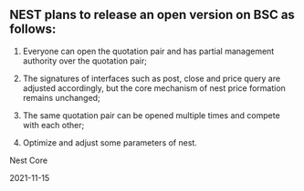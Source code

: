 ## NEST plans to release an open version on BSC as follows:

1. Everyone can open the quotation pair and has partial management authority over the quotation pair;

2. The signatures of interfaces such as post, close and price query are adjusted accordingly, but the core mechanism of nest price formation remains unchanged;

3. The same quotation pair can be opened multiple times and compete with each other;

4. Optimize and adjust some parameters of nest.

Nest Core

2021-11-15
